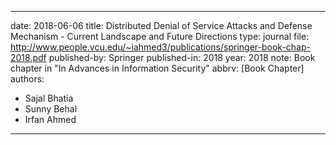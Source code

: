 ---

date: 2018-06-06
title: Distributed Denial of Service Attacks and Defense Mechanism - Current Landscape and Future Directions
type: journal
file: http://www.people.vcu.edu/~iahmed3/publications/springer-book-chap-2018.pdf
published-by: Springer
published-in: 2018
year: 2018
note: Book chapter in "In Advances in Information Security"
abbrv: [Book Chapter]
authors:
  - Sajal Bhatia
  - Sunny Behal
  - Irfan Ahmed


---